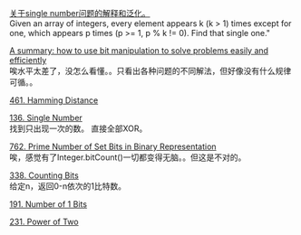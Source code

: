 
[关于single number问题的解释和泛化。](https://leetcode.com/problems/single-number-ii/discuss/43295/Detailed-explanation-and-generalization-of-the-bitwise-operation-method-for-single-numbers)<br>
Given an array of integers, every element appears k (k > 1) times except for one, which appears p times (p >= 1, p % k != 0). Find that single one."<br>

[A summary: how to use bit manipulation to solve problems easily and efficiently](https://leetcode.com/problems/sum-of-two-integers/discuss/84278/A-summary:-how-to-use-bit-manipulation-to-solve-problems-easily-and-efficiently)<br>
唉水平太差了，没怎么看懂。。只看出各种问题的不同解法，但好像没有什么规律可循。。

[461. Hamming Distance](https://leetcode.com/problems/hamming-distance/description/)<br>

[136. Single Number](https://leetcode.com/problems/single-number/description/)<br>
找到只出现一次的数。
直接全部XOR。

[762. Prime Number of Set Bits in Binary Representation](https://leetcode.com/problems/prime-number-of-set-bits-in-binary-representation/description/)<br>
唉，感觉有了Integer.bitCount()一切都变得无脑。。但这是不对的。

[338. Counting Bits](https://leetcode.com/problems/counting-bits/description/)<br>
给定n，返回0-n依次的1比特数。

[191. Number of 1 Bits](https://leetcode.com/problems/number-of-1-bits/description/)<br>

[231. Power of Two](https://leetcode.com/problems/power-of-two/description/)<br>

